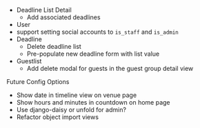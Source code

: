* Deadline List Detail
  * Add associated deadlines
* User
*   support setting social accounts to `is_staff` and `is_admin`
* Deadline
  * Delete deadline list 
  * Pre-populate new deadline form with list value
* Guestlist
  * Add delete modal for guests in the guest group detail view

Future Config Options
* Show date in timeline view on venue page
* Show hours and minutes in countdown on home page
* Use django-daisy or unfold for admin?
* Refactor object import views